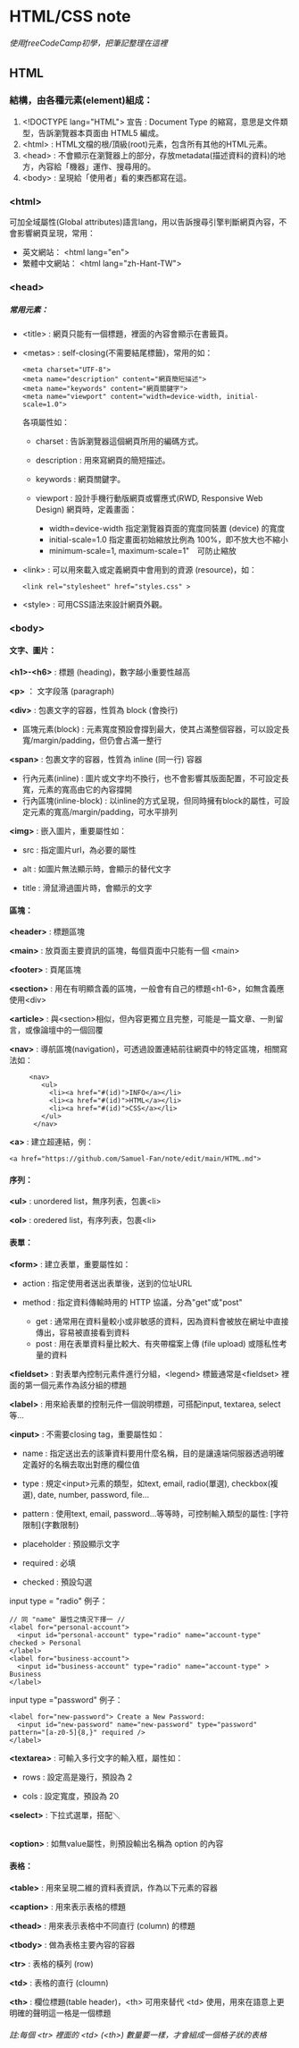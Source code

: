 # HTML/CSS note
###### 使用freeCodeCamp初學，把筆記整理在這裡
## HTML
### 結構，由各種元素(element)組成：

1. \<!DOCTYPE lang="HTML"> 宣告 : Document Type 的縮寫，意思是文件類型，告訴瀏覽器本頁面由 HTML5 編成。 
2. \<html> : HTML文檔的根/頂級(root)元素，包含所有其他的HTML元素。
3. \<head> : 不會顯示在瀏覽器上的部分，存放metadata(描述資料的資料)的地方，內容給「機器」運作、搜尋用的。
4. \<body> : 呈現給「使用者」看的東西都寫在這。
### \<html>
可加全域屬性(Global attributes)語言lang，用以告訴搜尋引擎判斷網頁內容，不會影響網頁呈現，常用：
   * 英文網站：  \<html lang="en">
   * 繁體中文網站：  \<html lang="zh-Hant-TW">

### \<head>  
##### 常用元素：

* \<title> : 網頁只能有一個標題，裡面的內容會顯示在書籤頁。
  
* \<metas> : self-closing(不需要結尾標籤)，常用的如：
  ```
  <meta charset="UTF-8">
  <meta name="description" content="網頁簡短描述">
  <meta name="keywords" content="網頁關鍵字">
  <meta name="viewport" content="width=device-width, initial-scale=1.0">
  ```
  各項屬性如：
  * charset : 告訴瀏覽器這個網頁所用的編碼方式。
     
  * description : 用來寫網頁的簡短描述。
     
  * keywords : 網頁關鍵字。
     
  * viewport : 設計手機行動版網頁或響應式(RWD, Responsive Web Design) 網頁時，定義畫面：
     *  width=device-width 指定瀏覽器頁面的寬度同裝置 (device) 的寬度
     *  initial-scale=1.0 指定畫面初始縮放比例為 100%，即不放大也不縮小
     *  minimum-scale=1, maximum-scale=1"　可防止縮放
        
* \<link> : 可以用來載入或定義網頁中會用到的資源 (resource)，如：
  ```
  <link rel="stylesheet" href="styles.css" >
  ```
* \<style> : 可用CSS語法來設計網頁外觀。

### \<body>   

#### 文字、圖片：

**\<h1>-\<h6>** : 標題 (heading)，數字越小重要性越高

**\<p>** ： 文字段落 (paragraph)

**\<div>** : 包裹文字的容器，性質為 block (會換行) 
  * 區塊元素(block) : 元素寬度預設會撐到最大，使其占滿整個容器，可以設定長寬/margin/padding，但仍會占滿一整行
  
**\<span>** : 包裹文字的容器，性質為 inline (同一行) 容器
  * 行內元素(inline) : 圖片或文字均不換行，也不會影響其版面配置，不可設定長寬，元素的寬高由它的內容撐開
  * 行內區塊(inline-block) : 以inline的方式呈現，但同時擁有block的屬性，可設定元素的寬高/margin/padding，可水平排列

**\<img>** : 嵌入圖片，重要屬性如：

* src : 指定圖片url，為必要的屬性

* alt : 如圖片無法顯示時，會顯示的替代文字

* title : 滑鼠滑過圖片時，會顯示的文字 

#### 區塊：

**\<header>** : 標題區塊

**\<main>** : 放頁面主要資訊的區塊，每個頁面中只能有一個 \<main>

**\<footer>** : 頁尾區塊

**\<section>** : 用在有明顯含義的區塊，一般會有自己的標題\<h1-6>，如無含義應使用\<div>

**\<article>** : 與\<section>相似，但內容更獨立且完整，可能是一篇文章、一則留言，或像論壇中的一個回覆

**\<nav>** : 導航區塊(navigation)，可透過設置連結前往網頁中的特定區塊，相關寫法如：
```
     <nav>
        <ul>
          <li><a href="#(id)">INFO</a></li>
          <li><a href="#(id)">HTML</a></li>
          <li><a href="#(id)">CSS</a></li>
        </ul>
      </nav>
```
**\<a>** : 建立超連結，例：
```
<a href="https://github.com/Samuel-Fan/note/edit/main/HTML.md">
```
#### 序列：

**\<ul>** : unordered list，無序列表，包裹\<li>

**\<ol>** : oredered list，有序列表，包裹\<li>

#### 表單：

**\<form>** : 建立表單，重要屬性如：

* action : 指定使用者送出表單後，送到的位址URL
  
* method : 指定資料傳輸時用的 HTTP 協議，分為"get"或"post"
  * get : 通常用在資料量較小或非敏感的資料，因為資料會被放在網址中直接傳出，容易被直接看到資料
  * post : 用在表單資料量比較大、有夾帶檔案上傳 (file upload) 或隱私性考量的資料

**\<fieldset>** : 對表單內控制元素件進行分組，\<legend> 標籤通常是\<fieldset> 裡面的第一個元素作為該分組的標題

**\<label>** : 用來給表單的控制元件一個說明標題，可搭配input, textarea, select等...

**\<input>** : 不需要closing tag，重要屬性如：

* name : 指定送出去的該筆資料要用什麼名稱，目的是讓遠端伺服器透過明確定義好的名稱去取出對應的欄位值
  
* type : 規定\<input>元素的類型，如text, email, radio(單選), checkbox(複選), date, number, password, file...

* pattern : 使用text, email, password...等等時，可控制輸入類型的屬性: [字符限制]{字數限制}

* placeholder : 預設顯示文字

* required : 必填

* checked : 預設勾選

input type = "radio" 例子：
```
// 同 "name" 屬性之情況下擇一 //
<label for="personal-account">
  <input id="personal-account" type="radio" name="account-type" checked > Personal
</label>
<label for="business-account">
  <input id="business-account" type="radio" name="account-type" > Business
</label>
```
input type ="password" 例子：
```
<label for="new-password"> Create a New Password:
  <input id="new-password" name="new-password" type="password" pattern="[a-z0-5]{8,}" required />
</label>
```
**\<textarea>** : 可輸入多行文字的輸入框，屬性如：

* rows : 設定高是幾行，預設為 2
  
* cols : 設定寬度，預設為 20 

**\<select>** : 下拉式選單，搭配＼<option>

**\<option>** : 如無value屬性，則預設輸出名稱為 option 的內容

#### 表格：

**\<table>** : 用來呈現二維的資料表資訊，作為以下元素的容器

**\<caption>** : 用來表示表格的標題

**\<thead>** : 用來表示表格中不同直行 (column) 的標題

**\<tbody>** : 做為表格主要內容的容器

**\<tr>** : 表格的橫列 (row)

**\<td>** : 表格的直行 (cloumn) 

**\<th>** : 欄位標題(table header)，\<th> 可用來替代 \<td> 使用，用來在語意上更明確的聲明這一格是一個標題

###### 註:每個 \<tr> 裡面的 \<td> (\<th>) 數量要一樣，才會組成一個格子狀的表格
